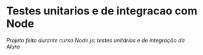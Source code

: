 # Testes unitarios e de integracao com Node

_Projeto feito durante curso Node.js: testes unitários e de integração da Alura_
